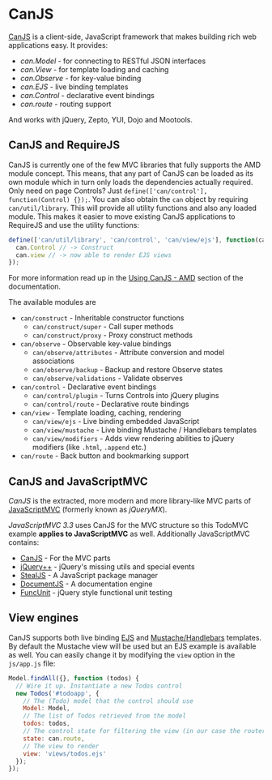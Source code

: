 # CanJS

[CanJS](http://canjs.us) is a client-side, JavaScript framework that makes building rich web applications easy.
It provides:

 - *can.Model* - for connecting to RESTful JSON interfaces
 - *can.View* - for template loading and caching
 - *can.Observe* - for key-value binding
 - *can.EJS* - live binding templates
 - *can.Control* - declarative event bindings
 - *can.route* - routing support

And works with jQuery, Zepto, YUI, Dojo and Mootools.

## CanJS and RequireJS

CanJS is currently one of the few MVC libraries that fully supports the AMD module concept.
This means, that any part of CanJS can be loaded as its own module which in turn only loads the
dependencies actually required. Only need on page Controls? Just `define(['can/control'], function(Control) {});`.
You can also obtain the `can` object by requiring `can/util/library`. This will provide all utility functions and
also any loaded module.
This makes it easier to move existing CanJS applications to RequireJS and use the utility functions:

```javascript
define(['can/util/library', 'can/control', 'can/view/ejs'], function(can) {
  can.Control // -> Construct
  can.view // -> now able to render EJS views
});
```

For more information read up in the [Using CanJS - AMD](http://canjs.us/#using_canjs-amd) section of the
documentation.

The available modules are

- `can/construct` - Inheritable constructor functions
  - `can/construct/super` - Call super methods
  - `can/construct/proxy` - Proxy construct methods
- `can/observe` - Observable key-value bindings
  - `can/observe/attributes` - Attribute conversion and model associations
  - `can/observe/backup` - Backup and restore Observe states
  - `can/observe/validations` - Validate observes
- `can/control` - Declarative event bindings
  - `can/control/plugin` - Turns Controls into jQuery plugins
  - `can/control/route` - Declarative route bindings
- `can/view` - Template loading, caching, rendering
  - `can/view/ejs` - Live binding embedded JavaScript
  - `can/view/mustache` - Live binding Mustache / Handlebars templates
  - `can/view/modifiers` - Adds view rendering abilities to jQuery modifiers (like `.html`, `.append` etc.)
- `can/route` - Back button and bookmarking support

## CanJS and JavaScriptMVC

*CanJS* is the extracted, more modern and more library-like MVC parts of [JavaScriptMVC](http://javascriptmvc.com)
(formerly known as *jQueryMX*).

*JavaScriptMVC 3.3* uses CanJS for the MVC structure so this TodoMVC example **applies to JavaScriptMVC** as well.
Additionally JavaScriptMVC contains:

- [CanJS](http://canjs.us) - For the MVC parts
- [jQuery++](http://jquerypp.com) - jQuery's missing utils and special events
- [StealJS](http://javascriptmvc.com/docs.html#!stealjs) - A JavaScript package manager
- [DocumentJS](http://javascriptmvc.com/docs.html#!DocumentJS) - A documentation engine
- [FuncUnit](http://funcunit.com) - jQuery style functional unit testing

## View engines

CanJS supports both live binding [EJS](http://canjs.us/#can_ejs) and [Mustache/Handlebars](http://canjs.us/#can_mustache)
templates. By default the Mustache view will be used but an EJS example is available as well.
You can easily change it by modifying the `view` option in the `js/app.js` file:

```js
Model.findAll({}, function (todos) {
  // Wire it up. Instantiate a new Todos control
  new Todos('#todoapp', {
    // The (Todo) model that the control should use
    Model: Model,
    // The list of Todos retrieved from the model
    todos: todos,
    // The control state for filtering the view (in our case the router)
    state: can.route,
    // The view to render
    view: 'views/todos.ejs'
  });
});
```
